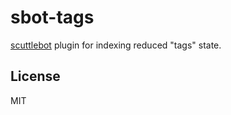 # sbot-tags

[scuttlebot](http://scuttlebutt.nz/) plugin for indexing reduced "tags" state.

## License

MIT
